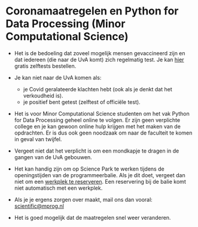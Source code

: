 # Coronamaatregelen en Python for Data Processing (Minor Computational Science)

- Het is de bedoeling dat zoveel mogelijk mensen gevaccineerd zijn en dat iedereen (die naar de UvA komt) zich regelmatig test. Je kan [hier](https://www.zelftestonderwijs.nl/) gratis zelftests bestellen.

- Je kan niet naar de UvA komen als:
    - je Covid geralateerde klachten hebt (ook als je denkt dat het verkoudheid is).
    - je positief bent getest (zelftest of officiële test).

- Het is voor Minor Computational Science studenten om het vak Python for Data Processing geheel online te volgen. Er zijn geen verplichte college en je kan gewoon online hulp krijgen met het maken van de opdrachten. Er is dus ook geen noodzaak om naar de faculteit te komen in geval van twijfel.

- Vergeet niet dat het verplicht is om een mondkapje te dragen in de gangen van de UvA gebouwen.

- Het kan handig zijn om op Science Park te werken tijdens de openingstijden van de programmeerbalie. Als je dit doet, vergeet dan niet om een [werkplek te reserveren](https://uba.uva.nl/en/visiting-and-studying/book-a-study-space/book-a-study-space.html). Een reservering bij de balie komt niet automatisch met een werkplek.

- Als je je ergens zorgen over maakt, mail ons dan vooral: <scientific@mprog.nl>

- Het is goed mogelijk dat de maatregelen snel weer veranderen.

